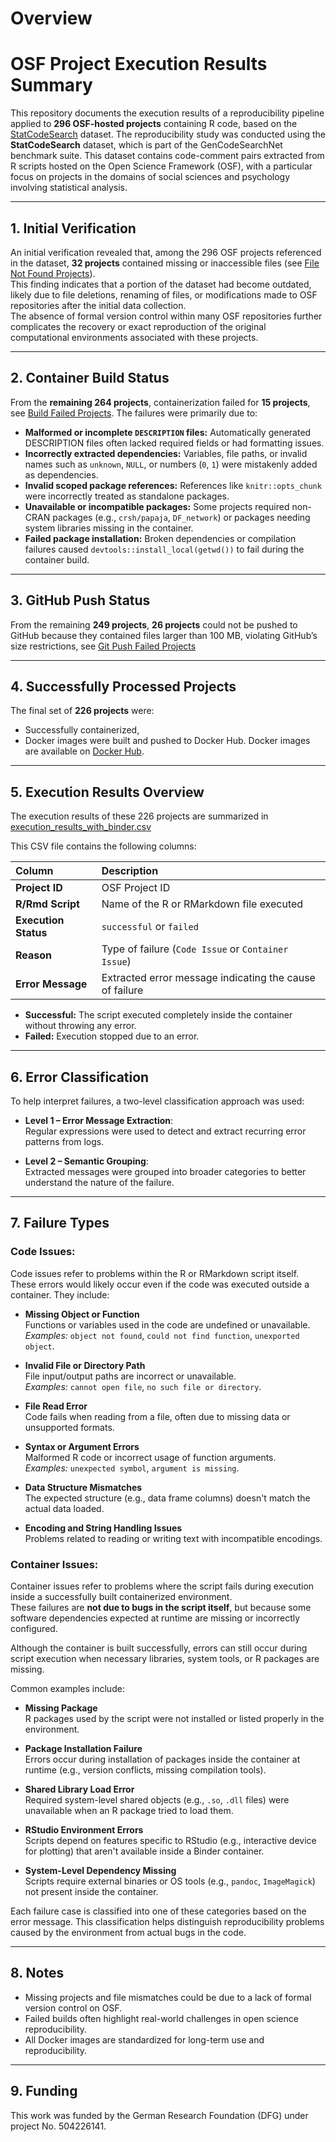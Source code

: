 # Overview
# OSF Project Execution Results Summary

This repository documents the execution results of a reproducibility pipeline applied to **296 OSF-hosted projects** containing R code, based on the [StatCodeSearch](https://huggingface.co/datasets/drndr/statcodesearch) dataset.
The reproducibility study was conducted using the **StatCodeSearch** dataset, which is part of the GenCodeSearchNet benchmark suite. This dataset contains code-comment pairs extracted from R scripts hosted on the Open Science Framework (OSF), with a particular focus on projects in the domains of social sciences and psychology involving statistical analysis.

---

## 1. Initial Verification


An initial verification revealed that, among the 296 OSF projects referenced in the dataset, **32 projects** contained missing or inaccessible files (see [File Not Found Projects](results/file_not_found_projects.txt)).  
This finding indicates that a portion of the dataset had become outdated, likely due to file deletions, renaming of files, or modifications made to OSF repositories after the initial data collection.  
The absence of formal version control within many OSF repositories further complicates the recovery or exact reproduction of the original computational environments associated with these projects.

---

## 2. Container Build Status

From the **remaining 264 projects**, containerization failed for **15 projects**, see [Build Failed Projects](results/build_failed_projects.txt).
The failures were primarily due to:

- **Malformed or incomplete `DESCRIPTION` files:** Automatically generated DESCRIPTION files often lacked required fields or had formatting issues.
- **Incorrectly extracted dependencies:** Variables, file paths, or invalid names such as `unknown`, `NULL`, or numbers (`0`, `1`) were mistakenly added as dependencies.
- **Invalid scoped package references:** References like `knitr::opts_chunk` were incorrectly treated as standalone packages.
- **Unavailable or incompatible packages:** Some projects required non-CRAN packages (e.g., `crsh/papaja`, `DF_network`) or packages needing system libraries missing in the container.
- **Failed package installation:** Broken dependencies or compilation failures caused `devtools::install_local(getwd())` to fail during the container build.

---

## 3. GitHub Push Status

From the remaining **249 projects**, **26 projects** could not be pushed to GitHub because they contained files larger than 100 MB, violating GitHub’s size restrictions, see [Git Push Failed Projects](results/git_push_failed_projects.txt)

---

## 4. Successfully Processed Projects

The final set of **226 projects** were:

- Successfully containerized,
- Docker images were built and pushed to Docker Hub.
Docker images are available on [Docker Hub](https://hub.docker.com/u/meet261).

---

## 5. Execution Results Overview

The execution results of these 226 projects are summarized in [execution_results_with_binder.csv](results/execution_results_with_binder.csv)

This CSV file contains the following columns:

| Column | Description |
|:-------|:------------|
| **Project ID** | OSF Project ID |
| **R/Rmd Script** | Name of the R or RMarkdown file executed |
| **Execution Status** | `successful` or `failed` |
| **Reason** | Type of failure (`Code Issue` or `Container Issue`) |
| **Error Message** | Extracted error message indicating the cause of failure |

- **Successful:** The script executed completely inside the container without throwing any error.
- **Failed:** Execution stopped due to an error.  

---

## 6. Error Classification

To help interpret failures, a two-level classification approach was used:

- **Level 1 – Error Message Extraction**:  
  Regular expressions were used to detect and extract recurring error patterns from logs.

- **Level 2 – Semantic Grouping**:  
  Extracted messages were grouped into broader categories to better understand the nature of the failure.

---

## 7. Failure Types

### Code Issues:

Code issues refer to problems within the R or RMarkdown script itself. These errors would likely occur even if the code was executed outside a container. They include:

- **Missing Object or Function**  
  Functions or variables used in the code are undefined or unavailable.  
  _Examples:_ `object not found`, `could not find function`, `unexported object`.

- **Invalid File or Directory Path**  
  File input/output paths are incorrect or unavailable.  
  _Examples:_ `cannot open file`, `no such file or directory`.

- **File Read Error**  
  Code fails when reading from a file, often due to missing data or unsupported formats.

- **Syntax or Argument Errors**  
  Malformed R code or incorrect usage of function arguments.  
  _Examples:_ `unexpected symbol`, `argument is missing`.

- **Data Structure Mismatches**  
  The expected structure (e.g., data frame columns) doesn't match the actual data loaded.

- **Encoding and String Handling Issues**  
  Problems related to reading or writing text with incompatible encodings.

### Container Issues:

Container issues refer to problems where the script fails during execution inside a successfully built containerized environment.  
These failures are **not due to bugs in the script itself**, but because some software dependencies expected at runtime are missing or incorrectly configured.

Although the container is built successfully, errors can still occur during script execution when necessary libraries, system tools, or R packages are missing.

Common examples include:

- **Missing Package**  
  R packages used by the script were not installed or listed properly in the environment.

- **Package Installation Failure**  
  Errors occur during installation of packages inside the container at runtime (e.g., version conflicts, missing compilation tools).

- **Shared Library Load Error**  
  Required system-level shared objects (e.g., `.so`, `.dll` files) were unavailable when an R package tried to load them.

- **RStudio Environment Errors**  
  Scripts depend on features specific to RStudio (e.g., interactive device for plotting) that aren't available inside a Binder container.

- **System-Level Dependency Missing**  
  Scripts require external binaries or OS tools (e.g., `pandoc`, `ImageMagick`) not present inside the container.

Each failure case is classified into one of these categories based on the error message. This classification helps distinguish reproducibility problems caused by the environment from actual bugs in the code.

---
  
## 8. Notes

- Missing projects and file mismatches could be due to a lack of formal version control on OSF.
- Failed builds often highlight real-world challenges in open science reproducibility.
- All Docker images are standardized for long-term use and reproducibility.

---

## 9. Funding

This work was funded by the German Research Foundation (DFG) under project No. 504226141.
